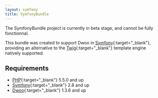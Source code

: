 ```yaml
---
layout: symfony
title: SymfonyBundle
---
```


<div class="alert alert-warning">
  <strong><i class="fa fa-exclamation-triangle" aria-hidden="true"></i></strong>
  The SymfonyBundle project is currently in beta stage, and cannot be fully fonctionnal.
  <strong><i class="fa fa-exclamation-triangle" aria-hidden="true"></i></strong>
</div>

This bundle was created to support Dwoo in [Symfony](https://symfony.com){:target="_blank"}, providing an alternative
to the [Twig](http://twig.sensiolabs.org){:target="_blank"} template engine natively supported.

## Requirements
* [PHP](http://php.net){:target="_blank"} 5.5.0 and up
* [Symfony](http://symfony.com){:target="_blank"} 2.8 and up
* [Dwoo](http://dwoo.org){:target="_blank"} 1.3.6 and up